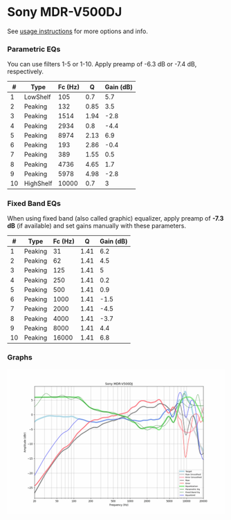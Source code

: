 # Sony MDR-V500DJ
See [usage instructions](https://github.com/jaakkopasanen/AutoEq#usage) for more options and info.

### Parametric EQs
You can use filters 1-5 or 1-10. Apply preamp of -6.3 dB or -7.4 dB, respectively.

|   # | Type      |   Fc (Hz) |    Q |   Gain (dB) |
|-----|-----------|-----------|------|-------------|
|   1 | LowShelf  |       105 | 0.7  |         5.7 |
|   2 | Peaking   |       132 | 0.85 |         3.5 |
|   3 | Peaking   |      1514 | 1.94 |        -2.8 |
|   4 | Peaking   |      2934 | 0.8  |        -4.4 |
|   5 | Peaking   |      8974 | 2.13 |         6.9 |
|   6 | Peaking   |       193 | 2.86 |        -0.4 |
|   7 | Peaking   |       389 | 1.55 |         0.5 |
|   8 | Peaking   |      4736 | 4.65 |         1.7 |
|   9 | Peaking   |      5978 | 4.98 |        -2.8 |
|  10 | HighShelf |     10000 | 0.7  |         3   |

### Fixed Band EQs
When using fixed band (also called graphic) equalizer, apply preamp of **-7.3 dB** (if available) and set gains manually with these parameters.

|   # | Type    |   Fc (Hz) |    Q |   Gain (dB) |
|-----|---------|-----------|------|-------------|
|   1 | Peaking |        31 | 1.41 |         6.2 |
|   2 | Peaking |        62 | 1.41 |         4.5 |
|   3 | Peaking |       125 | 1.41 |         5   |
|   4 | Peaking |       250 | 1.41 |         0.2 |
|   5 | Peaking |       500 | 1.41 |         0.9 |
|   6 | Peaking |      1000 | 1.41 |        -1.5 |
|   7 | Peaking |      2000 | 1.41 |        -4.5 |
|   8 | Peaking |      4000 | 1.41 |        -3.7 |
|   9 | Peaking |      8000 | 1.41 |         4.4 |
|  10 | Peaking |     16000 | 1.41 |         6.8 |

### Graphs
![](./Sony%20MDR-V500DJ.png)
